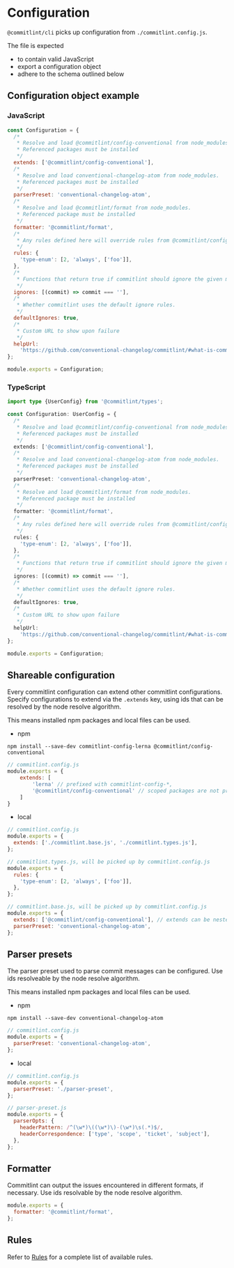 # Configuration

`@commitlint/cli` picks up configuration from `./commitlint.config.js`.

The file is expected

- to contain valid JavaScript
- export a configuration object
- adhere to the schema outlined below

## Configuration object example

### JavaScript

```js
const Configuration = {
  /*
   * Resolve and load @commitlint/config-conventional from node_modules.
   * Referenced packages must be installed
   */
  extends: ['@commitlint/config-conventional'],
  /*
   * Resolve and load conventional-changelog-atom from node_modules.
   * Referenced packages must be installed
   */
  parserPreset: 'conventional-changelog-atom',
  /*
   * Resolve and load @commitlint/format from node_modules.
   * Referenced package must be installed
   */
  formatter: '@commitlint/format',
  /*
   * Any rules defined here will override rules from @commitlint/config-conventional
   */
  rules: {
    'type-enum': [2, 'always', ['foo']],
  },
  /*
   * Functions that return true if commitlint should ignore the given message.
   */
  ignores: [(commit) => commit === ''],
  /*
   * Whether commitlint uses the default ignore rules.
   */
  defaultIgnores: true,
  /*
   * Custom URL to show upon failure
   */
  helpUrl:
    'https://github.com/conventional-changelog/commitlint/#what-is-commitlint',
};

module.exports = Configuration;
```

### TypeScript

```ts
import type {UserConfig} from '@commitlint/types';

const Configuration: UserConfig = {
  /*
   * Resolve and load @commitlint/config-conventional from node_modules.
   * Referenced packages must be installed
   */
  extends: ['@commitlint/config-conventional'],
  /*
   * Resolve and load conventional-changelog-atom from node_modules.
   * Referenced packages must be installed
   */
  parserPreset: 'conventional-changelog-atom',
  /*
   * Resolve and load @commitlint/format from node_modules.
   * Referenced package must be installed
   */
  formatter: '@commitlint/format',
  /*
   * Any rules defined here will override rules from @commitlint/config-conventional
   */
  rules: {
    'type-enum': [2, 'always', ['foo']],
  },
  /*
   * Functions that return true if commitlint should ignore the given message.
   */
  ignores: [(commit) => commit === ''],
  /*
   * Whether commitlint uses the default ignore rules.
   */
  defaultIgnores: true,
  /*
   * Custom URL to show upon failure
   */
  helpUrl:
    'https://github.com/conventional-changelog/commitlint/#what-is-commitlint',
};

module.exports = Configuration;
```

## Shareable configuration

Every commitlint configuration can extend other commitlint configurations.
Specify configurations to extend via the `.extends` key, using ids
that can be resolved by the node resolve algorithm.

This means installed npm packages and local files can be used.

- npm

```
npm install --save-dev commitlint-config-lerna @commitlint/config-conventional
```

```js
// commitlint.config.js
module.exports = {
    extends: [
        'lerna' // prefixed with commitlint-config-*,
        '@commitlint/config-conventional' // scoped packages are not prefixed
    ]
}
```

- local

```js
// commitlint.config.js
module.exports = {
  extends: ['./commitlint.base.js', './commitlint.types.js'],
};
```

```js
// commitlint.types.js, will be picked up by commitlint.config.js
module.exports = {
  rules: {
    'type-enum': [2, 'always', ['foo']],
  },
};
```

```js
// commitlint.base.js, will be picked up by commitlint.config.js
module.exports = {
  extends: ['@commitlint/config-conventional'], // extends can be nested
  parserPreset: 'conventional-changelog-atom',
};
```

## Parser presets

The parser preset used to parse commit messages can be configured.
Use ids resolveable by the node resolve algorithm.

This means installed npm packages and local files can be used.

- npm

```
npm install --save-dev conventional-changelog-atom
```

```js
// commitlint.config.js
module.exports = {
  parserPreset: 'conventional-changelog-atom',
};
```

- local

```js
// commitlint.config.js
module.exports = {
  parserPreset: './parser-preset',
};
```

```js
// parser-preset.js
module.exports = {
  parserOpts: {
    headerPattern: /^(\w*)\((\w*)\)-(\w*)\s(.*)$/,
    headerCorrespondence: ['type', 'scope', 'ticket', 'subject'],
  },
};
```

## Formatter

Commitlint can output the issues encountered in different formats, if necessary.
Use ids resolvable by the node resolve algorithm.

```js
module.exports = {
  formatter: '@commitlint/format',
};
```

## Rules

Refer to [Rules](reference-rules.md) for a complete list of available rules.
